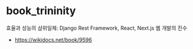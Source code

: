 # book_trininity
효율과 성능의 삼위일체: Django Rest Framework, React, Next.js 웹 개발의 진수

- https://wikidocs.net/book/9596
